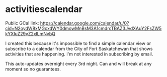 # activitiescalendar

Public GCal link: https://calendar.google.com/calendar/u/0?cid=N2oydW8xMGcxdWY0dmowMnBsM3A1cmdrcTBAZ3JvdXAuY2FsZW5kYXIuZ29vZ2xlLmNvbQ

I created this because it's impossible to find a simple calendar view or subscribe to a calendar from the City of Fort Saskatchewan that shows activities that are happening. I'm not interested in subscribing by email. 

This auto-updates overnight every 3rd night. Can and will break at any moment so no guarantees.
